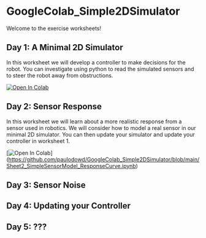 # GoogleColab_Simple2DSimulator

Welcome to the exercise worksheets!

## Day 1: A Minimal 2D Simulator

In this worksheet we will develop a controller to make decisions for the robot.  You can investigate using python to read the simulated sensors and to steer the robot away from obstructions.

[![Open In Colab](https://colab.research.google.com/assets/colab-badge.svg)](https://colab.research.google.com/github/paulodowd/GoogleColab_Simple2DSimulator/blob/main/Sheet1_2D_Simulator.ipynb)

## Day 2: Sensor Response

In this worksheet we will learn about a more realistic response from a sensor used in robotics.  We will consider how to model a real sensor in our minimal 2D simulator.  You can then update your simulator and update your controller in worksheet 1.

[![Open In Colab](https://colab.research.google.com/assets/colab-badge.svg)]
(https://github.com/paulodowd/GoogleColab_Simple2DSimulator/blob/main/Sheet2_SimpleSensorModel_ResponseCurve.ipynb)


## Day 3: Sensor Noise

## Day 4: Updating your Controller

## Day 5: ???





